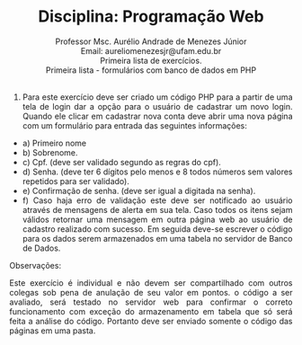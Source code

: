 # <center>Disciplina: Programação Web
<center>Professor Msc. Aurélio Andrade de Menezes Júnior
<center>Email: aureliomenezesjr@ufam.edu.br
<center>Primeira lista de exercícios. <center>Primeira lista - formulários com banco de dados em PHP<div align="justify"> <br>

1. Para este exercício deve ser criado um código PHP para a partir de uma tela de login dar a opção para o usuário de cadastrar um novo login. Quando ele clicar em cadastrar nova conta deve abrir uma nova página com um formulário para entrada das seguintes informações:

* a) Primeiro nome
* b) Sobrenome.
* c) Cpf. (deve ser validado segundo as regras do cpf).
* d) Senha. (deve ter 6 dígitos pelo menos e 8 todos números sem valores repetidos para ser validado).
* e) Confirmação de senha. (deve ser igual a digitada na senha).
* f) Caso haja erro de validação este deve ser notificado ao usuário através de mensagens de alerta em sua tela. Caso todos os itens sejam válidos retornar uma mensagem em outra página web ao usuário de cadastro realizado com sucesso. Em seguida deve-se escrever o código para os dados serem armazenados em uma tabela no servidor de Banco de Dados.

Observações:

Este exercício é individual e não devem ser compartilhado com outros colegas sob pena de anulação de seu valor em pontos.
o código a ser avaliado, será testado no servidor web para confirmar o correto funcionamento com exceção do armazenamento em tabela que só será feita a análise do código. Portanto deve ser enviado somente o código das páginas em uma pasta.


